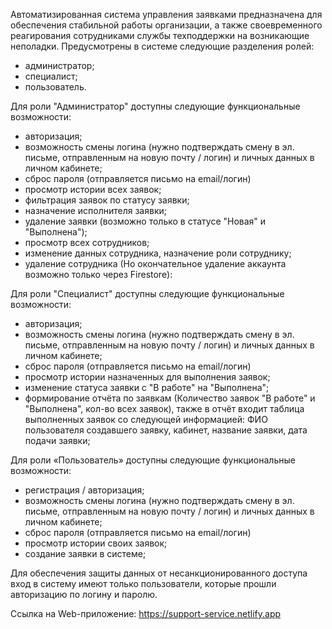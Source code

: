 Автоматизированная система управления заявками предназначена для обеспечения стабильной работы организации, а также своевременного реагирования сотрудниками службы техподдержки на возникающие неполадки. Предусмотрены в системе следующие разделения ролей:
- администратор;
- специалист;
- пользователь.

Для роли "Администратор" доступны следующие функциональные возможности:
- авторизация;
- возможность смены логина (нужно подтверждать смену в эл. письме, отправленным на новую почту / логин) и личных данных в личном кабинете;
- сброс пароля (отправляется письмо на emаil/логин)
- просмотр истории всех заявок;
- фильтрация заявок по статусу заявки;
- назначение исполнителя заявки;
- удаление заявки (возможно только в статусе "Новая" и "Выполнена");
- просмотр всех сотрудников;
- изменение данных сотрудника, назначение роли сотруднику;
- удаление сотрудника (Но окончательное удаление аккаунта возможно только через Firestore):

Для роли "Специалист" доступны следующие функциональные возможности:
- авторизация;
- возможность смены логина (нужно подтверждать смену в эл. письме, отправленным на новую почту / логин) и личных данных в личном кабинете;
- сброс пароля (отправляется письмо на emаil/логин)
- просмотр истории назначенных для выполнения заявок;
- изменение статуса заявки с "В работе" на "Выполнена";
- формирование отчёта по заявкам (Количество заявок "В работе" и "Выполнена", кол-во всех заявок), также в отчёт входит таблица выполненных заявок со следующей информацией: ФИО пользователя создавшего заявку, кабинет, название заявки, дата подачи заявки;

Для роли «Пользователь» доступны следующие функциональные возможности:
- регистрация / авторизация;
- возможность смены логина (нужно подтверждать смену в эл. письме, отправленным на новую почту / логин) и личных данных в личном кабинете;
- сброс пароля (отправляется письмо на emаil/логин)
- просмотр истории своих заявок;
- создание заявки в системе;

Для обеспечения защиты данных от несанкционированного доступа вход в систему имеют только пользователи, которые прошли авторизацию по логину и паролю.

Ссылка на Web-приложение: https://support-service.netlify.app
